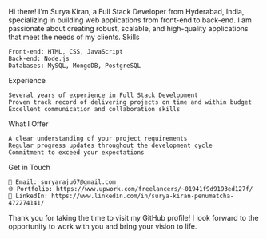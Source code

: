 
Hi there! I'm Surya Kiran, a Full Stack Developer from Hyderabad, India, specializing in building web applications from front-end to back-end. I am passionate about creating robust, scalable, and high-quality applications that meet the needs of my clients.
Skills

    Front-end: HTML, CSS, JavaScript
    Back-end: Node.js
    Databases: MySQL, MongoDB, PostgreSQL

Experience

    Several years of experience in Full Stack Development
    Proven track record of delivering projects on time and within budget
    Excellent communication and collaboration skills

What I Offer

    A clear understanding of your project requirements
    Regular progress updates throughout the development cycle
    Commitment to exceed your expectations

Get in Touch

    📧 Email: suryaraju67@gmail.com
    🌐 Portfolio: https://www.upwork.com/freelancers/~01941f9d9193ed127f/
    🔗 LinkedIn: https://www.linkedin.com/in/surya-kiran-penumatcha-472274141/

Thank you for taking the time to visit my GitHub profile! I look forward to the opportunity to work with you and bring your vision to life.
